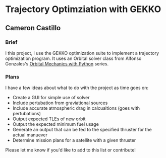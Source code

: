 # Trajectory Optimziation with GEKKO 

## Cameron Castillo

### Brief

I this project, I use the GEKKO optimization suite to implement a trajectory optimization program. It uses an Orbital solver class from Alfonso Gonzales's [Orbital Mechanics with Python](https://www.youtube.com/watch?v=rNpnzNKQrNg&list=PLOIRBaljOV8gn074rWFWYP1dCr2dJqWab) series.

### Plans

I have a few ideas about what to do with the project as time goes on:

* Create a GUI for simple use of solver
* Include pertubation from graviational sources
* Include accurate atmospheric drag in calcualtions (goes with pertubations)
* Output expected TLEs of new orbit
* Output the expected minimum fuel usage
* Generate an output that can be fed to the specified thruster for the actual manuever
* Determine mission plans for a satellite with a given thruster

Please let me know if you'd like to add to this list or contribute!
